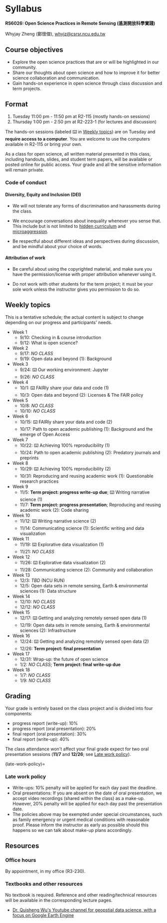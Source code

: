 # Syllabus

**RS6026: Open Science Practices in Remote Sensing (遙測開放科學實踐)**

Whyjay Zheng (鄭懷傑), whyjz@csrsr.ncu.edu.tw

## Course objectives

- Explore the open science practices that are or will be highlighted in our community. 
- Share our thoughts about open science and how to improve it for better science collaboration and communication. 
- Gain hands-on experience in open science through class discussion and term projects.

## Format

1. Tuesday 11:00 pm - 11:50 pm at R2-115 (mostly hands-on sessions)
2. Thursday 1:00 pm - 2:50 pm at R2-223-1 (for lectures and discussion)

The hands-on sessions (labeled ⌨️ in [Weekly topics](syllabus.html#weekly-topics)) are on Tuesday and **require access to a computer**. You are welcome to use the computers available in R2-115 or bring your own.

As a class for open science, all written material presented in this class, including handouts, slides, and student term papers, will be available or posted online for public access. Your grade and all the sensitive information will remain private.

### Code of conduct

#### Diversity, Equity and Inclusion (DEI)

- We will not tolerate any forms of discrimination and harassments during the class. 

- We encourage conversations about inequality whenever you sense that. This include but is not limited to [hidden curriculum](https://en.wikipedia.org/wiki/Hidden_curriculum) and [microaggression](https://en.wikipedia.org/wiki/Microaggression). 

- Be respectful about different ideas and perspectives during discussion, and be mindful about your choice of words. 

#### Attribution of work

- Be careful about using the copyrighted material, and make sure you have the permission/license with proper attribution whenever using it.

- Do not work with other students for the term project; it must be your sole work unless the instructor gives you permission to do so.

## Weekly topics

This is a tentative schedule; the actual content is subject to change depending on our progress and participants' needs.

- Week 1
  - 9/10: Checking in & course introduction
  - 9/12: What is open science?
- Week 2
  - 9/17: *NO CLASS*
  - 9/19: Open data and beyond (1): Background
- Week 3
  - 9/24: ⌨️ Our working environment: Jupyter
  - 9/26: *NO CLASS*                              
- Week 4
  - 10/1: ⌨️ FAIRly share your data and code (1)
  - 10/3: Open data and beyond (2): Licenses & The FAIR policy     
- Week 5
  - 10/8:  *NO CLASS*  
  - 10/10: *NO CLASS*  
- Week 6
  - 10/15: ⌨️ FAIRly share your data and code (2)
  - 10/17: Path to open academic publishing (1): Background and the emerge of Open Access  
- Week 7
  - 10/22: ⌨️ Achieving 100% reproducibility (1)
  - 10/24: Path to open academic publishing (2): Predatory journals and preprints    
- Week 8
  - 10/29: ⌨️ Achieving 100% reproducibility (2)
  - 10/31: Reproducing and reusing academic work (1): Questionable research practices
- Week 9
  - 11/5: **Term project: progress write-up due**; ⌨️ Writing narrative science (1)
  - 11/7: **Term project: progress presentation**; Reproducing and reusing academic work (2): Code sharing 
- Week 10
  - 11/12: ⌨️ Writing narrative science (2)
  - 11/14: Communicating science (1): Scientific writing and data visualization
- Week 11
  - 11/19: ⌨️ Explorative data visualization (1)
  - 11/21: *NO CLASS* 
- Week 12
  - 11/26: ⌨️ Explorative data visualization (2)
  - 11/28: Communicating science (2): Community and collaboration
- Week 13
  - 12/3: *TBD* (NCU RUN)
  - 12/5: Open data sets in remote sensing, Earth & environmental sciences (1): Data structure
- Week 14
  - 12/10: *NO CLASS*
  - 12/12: *NO CLASS*             
- Week 15
  - 12/17: ⌨️ Getting and analyzing remotely sensed open data (1)
  - 12/19: Open data sets in remote sensing, Earth & environmental sciences (2): Infrastructure
- Week 16
  - 12/24: ⌨️ Getting and analyzing remotely sensed open data (2)
  - 12/26: **Term project: final presentation**
- Week 17
  - 12/31: Wrap-up: the future of open science
  - 1/2: *NO CLASS*; **Term project: final write-up due**
- Week 18
  - 1/7: *NO CLASS*
  - 1/9: *NO CLASS*
  
## Grading

Your grade is entirely based on the class project and is divided into four components: 

- progress report (write-up): 10%
- progress report (oral presentation): 20%
- final report (oral presentation): 30%
- final report (write-up): 40%

The class attendance won't affect your final grade expect for two oral presentation sessions (**11/7** and **12/26**; see [Late work policy](late-work-policy)).

(late-work-policy)=
### Late work policy

- Write-ups: 10% penalty will be applied for each day past the deadline. 
- Oral presentations: If you are absent on the date of oral presentation, we accept video recordings (shared within the class) as a make-up. However, 20% penalty will be applied for each day past the presentation date. 
- The policies above may be exempted under special circumstances, such as family emergency or urgent medical conditions with reasonable proof. Please inform the instructor as early as possible should this happens so we can talk about make-up plans accordingly.

## Resources

### Office hours

By appointment, in my office (R3-230).

### Textbooks and other resources 

No textbook is required. Reference and other reading/technical resources will be available in the corresponding lecture pages. 

- [Dr. Quisheng Wu's Youtube channel for geopstial data science, with a focus on Google Earth Engine](https://www.youtube.com/c/QiushengWu)